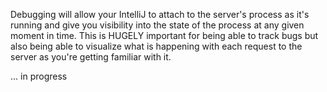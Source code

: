 Debugging will allow your IntelliJ to attach to the server's process as it's running and give you visibility into the state of the process at any given moment in time.  This is HUGELY important for being able to track bugs but also being able to visualize what is happening with each request to the server as you're getting familiar with it.

... in progress